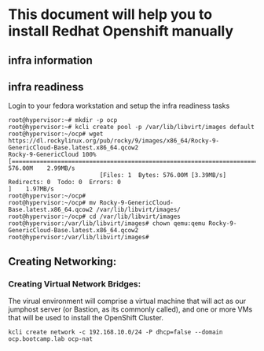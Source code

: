 # This document will help you to install Redhat Openshift manually

## infra information






## infra readiness

Login to your fedora workstation and setup the infra readiness tasks

```
root@hypervisor:~# mkdir -p ocp
root@hypervisor:~# kcli create pool -p /var/lib/libvirt/images default
root@hypervisor:~/ocp# wget https://dl.rockylinux.org/pub/rocky/9/images/x86_64/Rocky-9-GenericCloud-Base.latest.x86_64.qcow2
Rocky-9-GenericCloud 100% [======================================================================================================================================>]  576.00M    2.99MB/s
                          [Files: 1  Bytes: 576.00M [3.39MB/s] Redirects: 0  Todo: 0  Errors: 0                                                                   ]    1.97MB/s          
root@hypervisor:~/ocp#
root@hypervisor:~/ocp# mv Rocky-9-GenericCloud-Base.latest.x86_64.qcow2 /var/lib/libvirt/images/
root@hypervisor:~/ocp# cd /var/lib/libvirt/images
root@hypervisor:/var/lib/libvirt/images# chown qemu:qemu Rocky-9-GenericCloud-Base.latest.x86_64.qcow2
root@hypervisor:/var/lib/libvirt/images# 
```

## Creating Networking:

### Creating Virtual Network Bridges: 
The virual environment will comprise a virtual machine that will act as our jumphost server (or Bastion, as its commonly called), and one or more VMs that will be used to install the OpenShift Cluster. 

```
kcli create network -c 192.168.10.0/24 -P dhcp=false --domain ocp.bootcamp.lab ocp-nat
```


